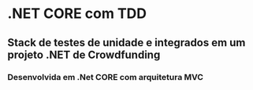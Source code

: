 # .NET CORE com TDD

## Stack de testes de unidade e integrados em um projeto .NET de Crowdfunding

### Desenvolvida em .Net CORE com arquitetura MVC

